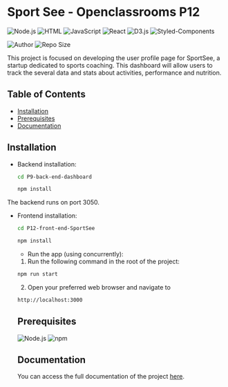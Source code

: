 # Sport See - Openclassrooms P12

![Node.js](https://img.shields.io/badge/Node.js-%23339933?style=for-the-badge&logo=node.js&logoColor=white)
![HTML](https://img.shields.io/badge/HTML-%23E34F26?style=for-the-badge&logo=html5&logoColor=white)
![JavaScript](https://img.shields.io/badge/JavaScript-%23F7DF1E?style=for-the-badge&logo=javascript&logoColor=black)
![React](https://img.shields.io/badge/-React-%23282C34?style=for-the-badge&logo=react&logoColor=%2361DAFB)
![D3.js](https://img.shields.io/badge/D3.js-%23F9A03C?style=for-the-badge&logo=d3.js&logoColor=white)
![Styled-Components](https://img.shields.io/badge/styled--components-DB7093?style=for-the-badge&logo=styled-components&logoColor=white)

![Author](https://img.shields.io/badge/Author-Cl%C3%A9ment%20Serizay-blue?style=for-the-badge)
![Repo Size](https://img.shields.io/badge/Repo%20Size-7.2%20MB-blue?style=for-the-badge)

This project is focused on developing the user profile page for SportSee, a startup dedicated to sports coaching. This dashboard will allow users to track the several data and stats about activities, performance and nutrition.

## Table of Contents
- [Installation](#installation)
- [Prerequisites](#prerequisites)
- [Documentation](#documentation)

## Installation

- Backend installation:
    ```bash
    cd P9-back-end-dashboard
    ```

    ```bash
    npm install
    ```
The backend runs on port 3050.

- Frontend installation:
    ```bash
    cd P12-front-end-SportSee
    ```

    ```bash
    npm install
    ```

   - Run the app (using concurrently):
   1. Run the following command in the root of the project:
    ```bash
    npm run start
    ```

    2. Open your preferred web browser and navigate to 
    ```bash
    http://localhost:3000
    ```


    ## Prerequisites

    ![Node.js](https://img.shields.io/badge/Node.js-v14.0.0-brightgreen) 
    ![npm](https://img.shields.io/badge/npm-v6.0.0-blue)

    ## Documentation

    You can access the full documentation of the project [here](
        ./P12-front-end-SportSee/docs/global.html
    ).



